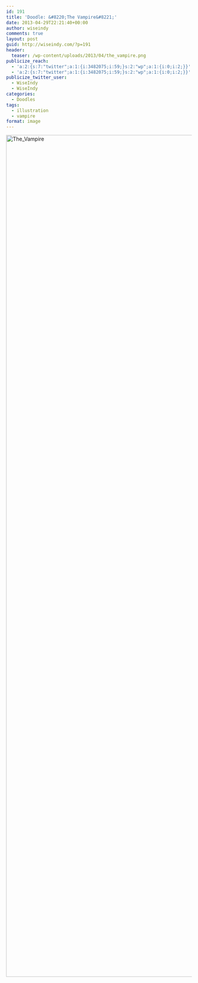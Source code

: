 ```yaml
---
id: 191
title: 'Doodle: &#8220;The Vampire&#8221;'
date: 2013-04-29T22:21:40+00:00
author: wiseindy
comments: true
layout: post
guid: http://wiseindy.com/?p=191
header:
  teaser: /wp-content/uploads/2013/04/the_vampire.png
publicize_reach:
  - 'a:2:{s:7:"twitter";a:1:{i:3482075;i:59;}s:2:"wp";a:1:{i:0;i:2;}}'
  - 'a:2:{s:7:"twitter";a:1:{i:3482075;i:59;}s:2:"wp";a:1:{i:0;i:2;}}'
publicize_twitter_user:
  - WiseIndy
  - WiseIndy
categories:
  - Doodles
tags:
  - illustration
  - vampire
format: image
---
```

<img class="alignnone size-full wp-image-193" alt="The_Vampire" src="http://wiseindy.com/wp-content/uploads/2013/04/the_vampire.png" width="960" height="2280" />